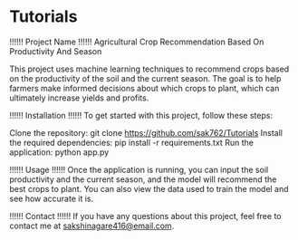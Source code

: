 # Tutorials
!!!!!! Project Name !!!!!!
Agricultural Crop Recommendation Based On Productivity And Season

This project uses machine learning techniques to recommend crops based on the productivity of the soil and the current season.
The goal is to help farmers make informed decisions about which crops to plant, which can ultimately increase yields and profits.

!!!!!! Installation !!!!!!
To get started with this project, follow these steps:

Clone the repository: git clone https://github.com/sak762/Tutorials
Install the required dependencies: pip install -r requirements.txt
Run the application: python app.py

!!!!!! Usage !!!!!!
Once the application is running, you can input the soil productivity and the current season, and the model will recommend the best crops to plant.
You can also view the data used to train the model and see how accurate it is.

!!!!!! Contact !!!!!!
If you have any questions about this project, feel free to contact me at sakshinagare416@email.com.
